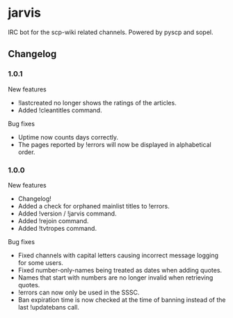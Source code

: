 # jarvis
IRC bot for the scp-wiki related channels. Powered by pyscp and sopel.

## Changelog

### 1.0.1

New features

* !lastcreated no longer shows the ratings of the articles.
* Added !cleantitles command.

Bug fixes

* Uptime now counts days correctly.
* The pages reported by !errors will now be displayed in alphabetical order.

### 1.0.0

New features

* Changelog!
* Added a check for orphaned mainlist titles to !errors.
* Added !version / !jarvis command. 
* Added !rejoin command.
* Added !tvtropes command.

Bug fixes

* Fixed channels with capital letters causing incorrect message logging for some users.
* Fixed number-only-names being treated as dates when adding quotes.
* Names that start with numbers are no longer invalid when retrieving quotes.
* !errors can now only be used in the SSSC.
* Ban expiration time is now checked at the time of banning instead of the last !updatebans call.
